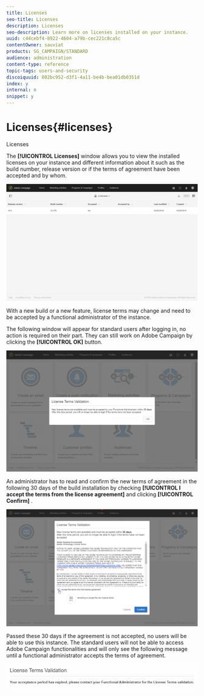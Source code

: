 ```yaml
---
title: Licenses
seo-title: Licenses
description: Licenses
seo-description: Learn more on licenses installed on your instance.
uuid: c44cebf4-8922-4604-a79b-cec221c8ca5c
contentOwner: sauviat
products: SG_CAMPAIGN/STANDARD
audience: administration
content-type: reference
topic-tags: users-and-security
discoiquuid: 802bc952-d3f1-4a11-be4b-bea01db0351d
index: y
internal: n
snippet: y
---
```


# Licenses{#licenses}

Licenses

The **[!UICONTROL Licenses]** window allows you to view the installed licenses on your instance and different information about it such as the build number, release version or if the terms of agreement have been accepted and by whom.

![](assets/license_1.png)

With a new build or a new feature, license terms may change and need to be accepted by a functional administrator of the instance.

The following window will appear for standard users after logging in, no action is required on their part. They can still work on Adobe Campaign by clicking the **[!UICONTROL OK]** button.

![](assets/license_2.png)

An administrator has to read and confirm the new terms of agreement in the following 30 days of the build installation by checking **[!UICONTROL I accept the terms from the license agreement]** and clicking **[!UICONTROL Confirm]** .

![](assets/license_3.png)

Passed these 30 days if the agreement is not accepted, no users will be able to use this instance. The standard users will not be able to access Adobe Campaign functionalities and will only see the following message until a functional administrator accepts the terms of agreement.

![](assets/license_4.png)

